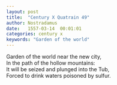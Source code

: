```yaml
---
layout: post
title:  "Century X Quatrain 49"
author: Nostradamus
date:   1557-03-14  00:01:01
categories: century x
keywords: "Garden of the world"
---
```

Garden of the world near the new city,  
In the path of the hollow mountains:  
It will be seized and plunged into the Tub,  
Forced to drink waters poisoned by sulfur.
